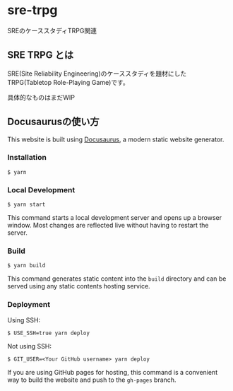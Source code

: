 # sre-trpg
SREのケーススタディTRPG関連

## SRE TRPG とは
SRE(Site Reliability Engineering)のケーススタディを題材にしたTRPG(Tabletop Role-Playing Game)です。

具体的なものはまだWIP

## Docusaurusの使い方

This website is built using [Docusaurus](https://docusaurus.io/), a modern static website generator.

### Installation

```
$ yarn
```

### Local Development

```
$ yarn start
```

This command starts a local development server and opens up a browser window. Most changes are reflected live without having to restart the server.

### Build

```
$ yarn build
```

This command generates static content into the `build` directory and can be served using any static contents hosting service.

### Deployment

Using SSH:

```
$ USE_SSH=true yarn deploy
```

Not using SSH:

```
$ GIT_USER=<Your GitHub username> yarn deploy
```

If you are using GitHub pages for hosting, this command is a convenient way to build the website and push to the `gh-pages` branch.
